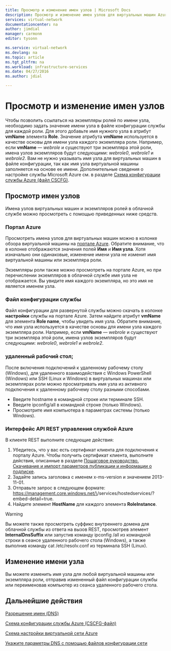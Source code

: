 ```yaml
---
title: Просмотр и изменение имен узлов | Microsoft Docs
description: Просмотр и изменение имен узлов для виртуальных машин Azure, веб- и рабочих ролей для разрешения имен
services: virtual-network
documentationcenter: na
author: jimdial
manager: carmonm
editor: tysonn

ms.service: virtual-network
ms.devlang: na
ms.topic: article
ms.tgt_pltfrm: na
ms.workload: infrastructure-services
ms.date: 04/27/2016
ms.author: jdial

---
```

# Просмотр и изменение имен узлов
Чтобы позволить ссылаться на экземпляры ролей по имени узла, необходимо задать значение имени узла в файле конфигурации службы для каждой роли. Для этого добавьте имя нужного узла в атрибут **vmName** элемента **Role**. Значение атрибута **vmName** используется в качестве основы для имени узла каждого экземпляра роли. Например, если **vmName** — *webrole* и существуют три экземпляра этой роли, имена узлов экземпляров будут следующими: *webrole0*, *webrole1* и *webrole2*. Вам не нужно указывать имя узла для виртуальных машин в файле конфигурации, так как имя узла виртуальной машины заполняется на основе ее имени. Дополнительные сведения о настройке службы Microsoft Azure см. в разделе [Схема конфигурации службы Azure (файл CSCFG)](https://msdn.microsoft.com/library/azure/ee758710.aspx).

## Просмотр имен узлов
Имена узлов виртуальных машин и экземпляров ролей в облачной службе можно просмотреть с помощью приведенных ниже средств.

### Портал Azure
Просмотреть имена узлов для виртуальных машин можно в колонке обзора виртуальной машины на [портале Azure](http://portal.azure.com). Обратите внимание, что в колонке отображаются значения полей **Имя** и **Имя узла**. Хотя изначально они одинаковые, изменение имени узла не изменит имя виртуальной машины или экземпляра роли.

Экземпляры роли также можно просмотреть на портале Azure, но при перечислении экземпляров в облачной службе имя узла не отображается. Вы увидите имя каждого экземпляра, но это имя не является именем узла.

### Файл конфигурации службы
Файл конфигурации для развернутой службы можно скачать в колонке **настройки** службы на портале Azure. Затем найдите атрибут **vmName** для элемента **Role name**, чтобы увидеть имя узла. Обратите внимание, что имя узла используется в качестве основы для имени узла каждого экземпляра роли. Например, если **vmName** — *webrole* и существуют три экземпляра этой роли, имена узлов экземпляров будут следующими: *webrole0*, *webrole1* и *webrole2*.

### удаленный рабочий стол;
После включения подключений к удаленному рабочему столу (Windows), для удаленного взаимодействия с Windows PowerShell (Windows) или SSH (Linux и Windows) в виртуальных машинах или экземплярах роли можно просматривать имя узла из активного подключения к удаленному рабочему столу разными способами.

* Введите hostname в командной строке или терминале SSH.
* Введите ipconfig/all в командной строке (только Windows).
* Просмотрите имя компьютера в параметрах системы (только Windows).

### Интерфейс API REST управления службой Azure
В клиенте REST выполните следующие действия:

1. Убедитесь, что у вас есть сертификат клиента для подключения к порталу Azure. Чтобы получить сертификат клиента, выполните действия, описанные в разделе [Пошаговое руководство. Скачивание и импорт параметров публикации и информации о подписке](https://msdn.microsoft.com/library/dn385850.aspx).
2. Задайте запись заголовка с именем x-ms-version и значением 2013-11-01.
3. Отправьте запрос в следующем формате: https://management.core.windows.net/\<subscrition-id>/services/hostedservices/<service-name>?embed-detail=true.
4. Найдите элемент **HostName** для каждого элемента **RoleInstance**.

> [!WARNING]
> Вы можете также просмотреть суффикс внутреннего домена для облачной службы из ответа на вызов REST, просмотрев элемент **InternalDnsSuffix** или запустив команду ipconfig /all из командной строки в сеансе удаленного рабочего стола (Windows), а также выполнив команду cat /etc/resolv.conf из терминала SSH (Linux).
> 
> 

## Изменение имени узла
Вы можете изменить имя узла для любой виртуальной машины или экземпляра роли, отправив измененный файл конфигурации службы или переименовав компьютер из сеанса удаленного рабочего стола.

## Дальнейшие действия
[Разрешение имен (DNS)](virtual-networks-name-resolution-for-vms-and-role-instances.md)

[Схема конфигурации службы Azure (CSCFG-файл)](https://msdn.microsoft.com/library/windowsazure/ee758710.aspx)

[Схема настройки виртуальной сети Azure](http://go.microsoft.com/fwlink/?LinkId=248093)

[Укажите параметры DNS с помощью файлов конфигурации сети](virtual-networks-specifying-a-dns-settings-in-a-virtual-network-configuration-file.md)

<!---HONumber=AcomDC_0810_2016-->